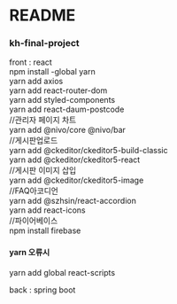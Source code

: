 # README

### kh-final-project<br>
front : react <br>
npm install -global yarn<br>
yarn add axios<br>
yarn add react-router-dom<br>
yarn add styled-components<br>
yarn add react-daum-postcode<br>
//관리자 페이지 차트<br>
yarn add @nivo/core  @nivo/bar<br>
//게시판업로드<br>
yarn add @ckeditor/ckeditor5-build-classic<br>
yarn add @ckeditor/ckeditor5-react<br>
//게시판 이미지 삽입<br>
yarn add @ckeditor/ckeditor5-image<br>
//FAQ아코디언<br>
yarn add @szhsin/react-accordion<br>
yarn add react-icons<br>
//파이어베이스<br>
npm install firebase

#### yarn 오류시<br>
yarn add global react-scripts<br>
<p>
  
back : spring boot

